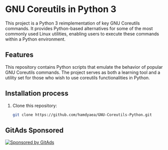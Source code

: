 # GNU Coreutils in Python 3

This project is a Python 3 reimplementation of key GNU Coreutils commands. It provides Python-based alternatives for some of the most commonly used Linux utilities, enabling users to execute these commands within a Python environment.

## Features

This repository contains Python scripts that emulate the behavior of popular GNU Coreutils commands. The project serves as both a learning tool and a utility set for those who wish to use coreutils functionalities in Python.

## Installation process

1. Clone this repository:
   ```bash
   git clone https://github.com/hamdyaea/GNU-Coreutils-Python.git
   ```
## GitAds Sponsored
[![Sponsored by GitAds](https://gitads.dev/v1/ad-serve?source=hamdyaea/gnu-coreutils-python@github)](https://gitads.dev/v1/ad-track?source=hamdyaea/gnu-coreutils-python@github)



<!-- GitAds-Verify: I82ZSDRB4TBGTZ5IJKZJRGKIEE13CI4V -->
